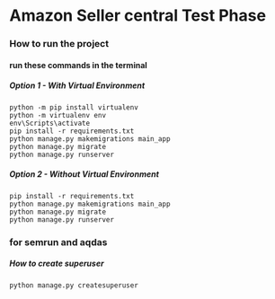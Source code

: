 # Amazon Seller central Test Phase
### How to run the project
#### run these commands in the terminal
##### Option 1 - With Virtual Environment
```commandline
python -m pip install virtualenv
python -m virtualenv env
env\Scripts\activate
pip install -r requirements.txt
python manage.py makemigrations main_app
python manage.py migrate
python manage.py runserver
```
##### Option 2 - Without Virtual Environment
```commandline
pip install -r requirements.txt
python manage.py makemigrations main_app
python manage.py migrate
python manage.py runserver
```
### for semrun and aqdas

##### How to create superuser
```commandline
python manage.py createsuperuser
```